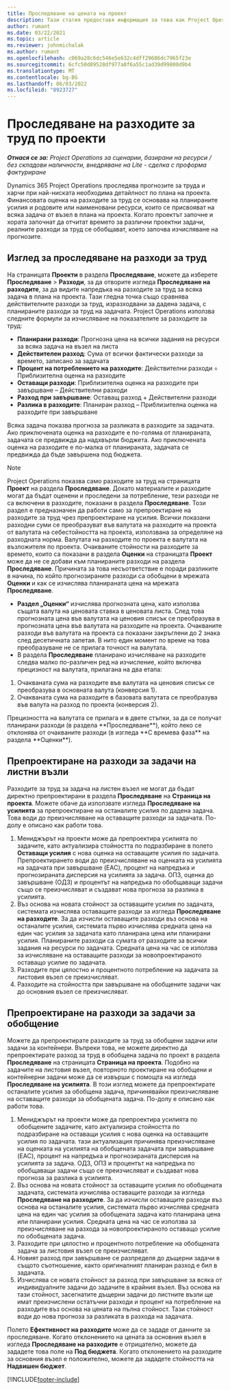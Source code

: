 ```yaml
---
title: Проследяване на цената на проект
description: Тази статия предоставя информация за това как Project Operations проследява напредъка срещу разходите за труд и разходите за проект.
author: rumant
ms.date: 03/22/2021
ms.topic: article
ms.reviewer: johnmichalak
ms.author: rumant
ms.openlocfilehash: c069a28c6dc546e5e632c4dff29686dc7965f23e
ms.sourcegitcommit: 6cfc50d89528df977a8f6a55c1ad39d99800d9b4
ms.translationtype: MT
ms.contentlocale: bg-BG
ms.lasthandoff: 06/03/2022
ms.locfileid: "8923727"
---
```

# <a name="labor-cost-tracking-on-projects"></a>Проследяване на разходите за труд по проекти

_**Отнася се за:** Project Operations за сценарии, базирани на ресурси / без складови наличности, внедряване на Lite - сделка с проформа фактуриране_

Dynamics 365 Project Operations проследява прогнозите за труда и харчи при най-ниската необходима детайлност по плана на проекта. Финансовата оценка на разходите за труд се основава на планираните усилия и родовите или наименовани ресурси, които се присвояват на всяка задача от възел в плана на проекта. Когато проектът започне и хората започнат да отчитат времето за различни проектни задачи, реалните разходи за труд се обобщават, което започва изчисляване на прогнозите.

## <a name="labor-cost-tracking-view"></a>Изглед за проследяване на разходи за труд

На страницата **Проекти** в раздела **Проследяване**, можете да изберете **Проследяване** > **Разходи**, за да отворите изгледа **Проследяване на разходите**, за да видите напредъка на разходите за труд за всяка задача в плана на проекта. Тази гледна точка също сравнява действителните разходи за труд, изразходвани за дадена задача, с планираните разходи за труд на задачата. Project Operations използва следните формули за изчисляване на показателите за разходите за труд:

- **Планирани разходи**: Прогнозна цена на всички задания на ресурси за всяка задача на възел на листа
- **Действителен разход**: Сума от всички фактически разходи за времето, записано за задачата
- **Процент на потреблението на разходите**: Действителни разходи ÷ Приблизителна оценка на разходите
- **Оставащи разходи**: Приблизителна оценка на разходите при завършване – Действителни разходи
- **Разход при завършване**: Оставащ разход + Действителни разходи
- **Разлика в разходите**: Планиран разход – Приблизителна оценка на разходите при завършване

Всяка задача показва прогноза за разликата в разходите за задачата. Ако приключената оценка на разходите е по-голяма от планираната, задачата се предвижда да надхвърли бюджета. Ако приключената оценка на разходите е по-малка от планираната, задачата се предвижда да бъде завършена под бюджета.

>[!NOTE]
> Project Operations показва само разходите за труд на страницата **Проект** на раздела **Проследяване**. Докато материалите и разходите могат да бъдат оценени и проследени за потребление, тези разходи не са включени в разходите, показани в раздела **Проследяване**. Този раздел е предназначен да работи само за препроектиране на разходите за труд чрез препроектиране на усилия.
Всички показани разходни суми се преобразуват във валутата на разходите на проекта от валутата на себестойността на проекта, използвана за определяне на разходната норма. Валутата на разходите по проекта е валутата на възложителя по проекта. Очакваните стойности на разходите за времето, които са показани в раздела **Оценки** на страницата **Проект** може да не се добави към планираните разходи на раздела **Проследяване**. Причината за това несъответствие е поради разликите в начина, по който прогнозираните разходи са обобщени в мрежата **Оценки** и как се изчислява планираната цена на мрежата **Проследяване**. 
>
> - **Раздел „Оценки“** изчислява прогнозната цена, като използва същата валута на ценовата ставка в ценовата листа. След това прогнозната цена във валутата на ценовия списък се преобразува в прогнозната цена във валутата на разходите на проекта. Очакваните разходи във валутата на проекта са показани закръглени до 2 знака след десетичната запетая. В нито един момент по време на това преобразуване не се прилага точност на валутата. 
> - В раздела **Проследяване** планирано изчисляване на разходите следва малко по-различен ред на изчисление, който включва прецизност на валутата, прилагана на два етапа: 
   ><ol>
   ><li>Очакваната сума на разходите във валутата на ценовия списък се преобразува в основната валута (конверсия 1).</li>
   ><li>Очакваната сума на разходите в базовата валутата се преобразува във валута на разход по проекта (конверсия 2). </li>
   ></ol>
   >Прецизността на валутата се прилага и в двете стъпки, за да се получат планирани разходи (в раздела **Проследяване**), който леко се отклонява от очакваните разходи (в изгледа **С времева фаза** на раздела **Оценки**). 
   
## <a name="reprojecting-costs-on-leaf-node-tasks"></a>Препроектиране на разходи за задачи на листни възли

Разходите за труд за задача на листен възел не могат да бъдат директно препроектирани в раздела **Проследяване** на **Страница на проекта**. Можете обаче да използвате изгледа **Проследяване на усилията** за препроектиране на останалите усилия по дадена задача. Това води до преизчисляване на оставащите разходи за задачата. По-долу е описано как работи това.

1. Мениджърът на проекти може да препроектира усилията по задачите, като актуализира стойността по подразбиране в полето **Оставащи усилия** с нова оценка на оставащите усилия по задачата. Препроектирането води до преизчисляване на оценката на усилията на задачата при завършване (EAC), процент на напредъка и прогнозираната дисперсия на усилията за задача. ОПЗ, оценка до завършване (ОДЗ) и процентът на напредъка по обобщаващи задачи също се преизчисляват и създават нова прогноза за разлика в усилията.
2. Въз основа на новата стойност за оставащите усилия по задачата, системата изчислява оставащите разходи за изгледа **Проследяване на разходите**. За да изчисли оставащите разходи въз основа на останалите усилия, системата първо изчислява средната цена на един час усилия за задачата като планирана цена или планирани усилия. Планираните разходи са сумата от разходите за всички задания на ресурси по задачата. Средната цена на час се използва за изчисляване на оставащите разходи за новопроектираното оставащо усилие по задачата.
3. Разходите при цялостно и процентното потребление на задачата за листовия възел се преизчисляват.
4. Разходите на стойността при завършване на обобщените задачи чак до основния възел се преизчисляват.

## <a name="reprojecting-costs-on-summary-tasks"></a>Препроектиране на разходи за задачи за обобщение

Можете да препроектирате разходите за труд за обобщени задачи или задачи за контейнери. Въпреки това, не можете директно да препроектирате разход за труд в обобщена задача по проект в раздела **Проследяване** на страницата **Страница на проекта**. Подобно на задачите на листовия възел, повторното проектиране на обобщени и контейнерни задачи може да се извърши с помощта на изгледа **Проследяване на усилията**. В този изглед можете да препроектирате останалите усилия за обобщена задача, причинявайки преизчисляване на оставащите разходи за обобщената задача. По-долу е описано как работи това.

1. Мениджърът на проекти може да препроектира усилията по обобщените задачите, като актуализира стойността по подразбиране на оставащи усилия с нова оценка на оставащите усилия по задачата. тази актуализация причинява преизчисляване на оценката на усилията на обобщената задачата при завършване (EAC), процент на напредъка и прогнозираната дисперсия на усилията за задача. ОДЗ, ОПЗ и процентът на напредъка по обобщаващи задачи също се преизчисляват и създават нова прогноза за разлика в усилията.
2. Въз основа на новата стойност за оставащите усилия по обобщената задачата, системата изчислява оставащите разходи за изгледа **Проследяване на разходите**. За да изчисли оставащите разходи въз основа на останалите усилия, системата първо изчислява средната цена на един час усилия за обобщената задача като планирана цена или планирани усилия. Средната цена на час се използва за преизчисляване на разхода за новопроектираното оставащо усилие по обобщената задача.
3. Разходите при цялостно и процентното потребление на обобщената задача за листовия възел се преизчисляват.
4. Новият разход при завършване се разпределя до дъщерни задачи в същото съотношение, както оригиналният планиран разход е бил в задачата.
5. Изчислява се новата стойност за разход при завършване за всяка от индивидуалните задачи до задачите в крайния възел. Въз основа на тази стойност, засегнатите дъщерни задачи до листните възли ще имат преизчислени остатъчни разходи и процент на потребление на разходите въз основа на цената на пълна стойност. Тази стойност води до нова прогноза за разликата в разхода на задачата. 


Полето **Ефективност на разходите** може да се зададе от данните за проследяване. Когато отклонението на цената за основния възел в изгледа **Проследяване на разходите** е отрицателно, можете да зададете това поле на **Под бюджета**. Когато отклонението на разходите за основния възел е положително, можете да зададете стойността на **Надвишен бюджет**.


[!INCLUDE[footer-include](../includes/footer-banner.md)]
